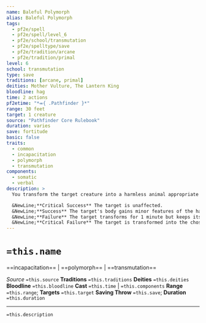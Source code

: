 ```yaml
---
name: Baleful Polymorph
alias: Baleful Polymorph
tags:
  - pf2e/spell
  - pf2e/spell/level_6
  - pf2e/school/transmutation
  - pf2e/spelltype/save
  - pf2e/tradition/arcane
  - pf2e/tradition/primal
level: 6
school: transmutation
type: save
traditions: [arcane, primal]
deities: Mother Vulture, The Lantern King
bloodline: hag
time: 2 actions
pf2etime: "*⬺{ .Pathfinder }*"
range: 30 feet
target: 1 creature
source: "Pathfinder Core Rulebook"
duration: varies
save: fortitude
basic: false
traits:
  - common
  - incapacitation
  - polymorph
  - transmutation
components:
  - somatic
  - verbal
description: >
  You transform the target creature into a harmless animal appropriate to the area, with effects based on its Fortitude save.

  &NewLine;**Critical Success** The target is unaffected.
  &NewLine;**Success** The target's body gains minor features of the harmless animal. Its insides churn as they partially transform, causing it to be [[Sickened]] 1. When it recovers from the Sickened condition, its features revert to normal.
  &NewLine;**Failure** The target transforms for 1 minute but keeps its mind. If it spends all its actions on its turn concentrating on its original form, it can attempt a Will save to end the effect immediately.
  &NewLine;**Critical Failure** The target is transformed into the chosen harmless animal, body and mind, for an unlimited duration.
---
```

# `=this.name`
==incapacitation== | ==polymorph== | ==transmutation==

*Source* `=this.source`
**Traditions** `=this.traditions`
**Deities** `=this.deities`
**Bloodline** `=this.bloodline`
**Cast** `=this.time` | `=this.components`
**Range** `=this.range`; **Targets** `=this.target`
**Saving Throw** `=this.save`; **Duration** `=this.duration`

***
`=this.description`